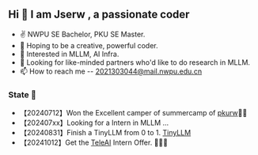 ## Hi 👋 I am Jserw ,  a passionate coder

- ✌ NWPU SE Bachelor, PKU SE Master.
- 📕 Hoping to be a creative, powerful coder.
- 👀 Interested in MLLM, AI Infra.
- 💞️ Looking for like-minded partners who'd like to do research in MLLM. 
- 📫 How to reach me -- 2021303044@mail.nwpu.edu.cn

### State 📰
- 【20240712】Won the Excellent camper of summercamp of [pkurw](https://www.ss.pku.edu.cn/)🎉🎉
- 【202407xx】Looking for a Intern in MLLM ...
- 【20240831】Finish a TinyLLM from 0 to 1. [TinyLLM](https://github.com/Jse-NGV/TinyLLM)
- 【20241012】Get the [TeleAI](https://github.com/Tele-AI) Intern Offer. 🎉🎉🎉
